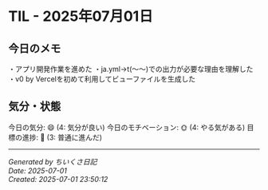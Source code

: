 # TIL - 2025年07月01日

## 今日のメモ
・アプリ開発作業を進めた
・ja.yml→t(〜〜)での出力が必要な理由を理解した
・v0 by Vercelを初めて利用してビューファイルを生成した

## 気分・状態
今日の気分: 😄 (4: 気分が良い)
今日のモチベーション: 🌞 (4: やる気がある)
目標の進捗: 🌱 (3: 普通に進んだ)

---
*Generated by ちいくさ日記*  
*Date: 2025-07-01*  
*Created: 2025-07-01 23:50:12*
